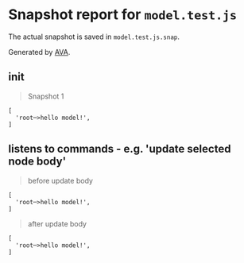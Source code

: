# Snapshot report for `model.test.js`

The actual snapshot is saved in `model.test.js.snap`.

Generated by [AVA](https://avajs.dev).

## init

> Snapshot 1

    [
      'root─>hello model!',
    ]

## listens to commands - e.g. 'update selected node body'

> before update body

    [
      'root─>hello model!',
    ]

> after update body

    [
      'root─>hello model!',
    ]
